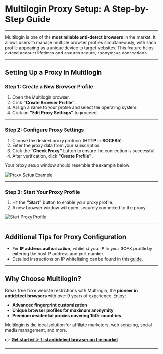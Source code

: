 # Multilogin Proxy Setup: A Step-by-Step Guide

---

Multilogin is one of the **most reliable anti-detect browsers** in the market. It allows users to manage multiple browser profiles simultaneously, with each profile appearing as a unique device to target websites. This feature helps extend account lifetimes and ensures secure, anonymous connections.

---

## Setting Up a Proxy in Multilogin

### Step 1: Create a New Browser Profile
1. Open the Multilogin browser.
2. Click **"Create Browser Profile"**.
3. Assign a name to your profile and select the operating system.
4. Click on **"Edit Proxy Settings"** to proceed.

---

### Step 2: Configure Proxy Settings
1. Choose the desired proxy protocol (**HTTP** or **SOCKS5**).
2. Enter the proxy data from your subscription.
3. Click the **"Check Proxy"** button to ensure the connection is successful.
4. After verification, click **"Create Profile"**.

Your proxy setup window should resemble the example below:

![Proxy Setup Example](https://downloads.intercomcdn.com/i/o/488467810/57b87de8a6f926c71eaed4a6/Multilogin+pic.png)

---

### Step 3: Start Your Proxy Profile
1. Hit the **"Start"** button to enable your proxy profile.
2. A new browser window will open, securely connected to the proxy.

![Start Proxy Profile](https://downloads.intercomcdn.com/i/o/488467927/32788f10d3906fa353b9dcba/Multilogin+pic+2.png)

---

## Additional Tips for Proxy Configuration
- For **IP address authorization**, whitelist your IP in your SOAX profile by entering the host IP address and port number.
- Detailed instructions on IP whitelisting can be found in this [guide](https://helpcenter.soax.com/en/articles/4648224-what-is-ip-whitelist).

---

## Why Choose Multilogin?

Break free from website restrictions with Multilogin, the **pioneer in antidetect browsers** with over 9 years of experience. Enjoy:

- **Advanced fingerprint customization**  
- **Unique browser profiles for maximum anonymity**  
- **Premium residential proxies covering 150+ countries**

Multilogin is the ideal solution for affiliate marketers, web scraping, social media management, and more.

👉 **[Get started ☞ 1-st antidetect browser on the market](https://bit.ly/multIlogin)**

---
